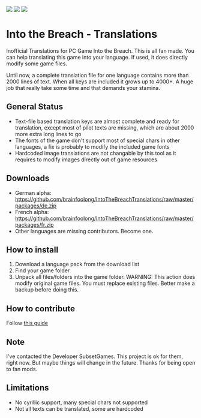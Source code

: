 ![](https://img.shields.io/badge/Game_Version-1.0.20(3--8--2018)-green.svg) 
![](https://img.shields.io/badge/DE__Alpha-Playable-orange.svg)
![](https://img.shields.io/badge/FR__Alpha-Playable-orange.svg)
# Into the Breach - Translations
Inofficial Translations for PC Game Into the Breach. This is all fan made. You can help translating this game into your language. If used, it does directly modify some game files.

Until now, a complete translation file for one language contains more than 2000 lines of text. When all keys are included it grows up to 4000+. A huge job that really take some time and that demands your stamina.

## General Status
* Text-file based translation keys are almost complete and ready for translation, except most of pilot texts are missing, which are about 2000 more extra long lines to go
* The fonts of the game don't support most of special chars in other languages, a fix is probably to modify the included game fonts
* Hardcoded image translations are not changable by this tool as it requires to modify images directly out of game resources

## Downloads
* German alpha: https://github.com/brainfoolong/IntoTheBreachTranslations/raw/master/packages/de.zip
* French alpha: https://github.com/brainfoolong/IntoTheBreachTranslations/raw/master/packages/fr.zip
* Other languages are missing contributors. Become one.

## How to install
1. Download a language pack from the download list
2. Find your game folder
3. Unpack all files/folders into the game folder. WARNING: This action does modify original game files. You must replace existing files. Better make a backup before doing this.

## How to contribute
Follow [this guide](https://github.com/brainfoolong/IntoTheBreachTranslations/tree/master/dev/editor)

## Note
I've contacted the Developer SubsetGames. This project is ok for them, right now. But maybe things will change in the future. Thanks for being open to fan mods.

## Limitations
* No cyrillic support, many special chars not supported
* Not all texts can be translated, some are hardcoded
